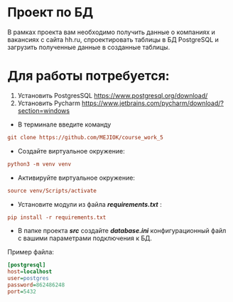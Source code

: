 # Проект по БД
В рамках проекта вам необходимо получить данные о компаниях и вакансиях с сайта hh.ru,
спроектировать таблицы в БД PostgreSQL и загрузить полученные данные в созданные таблицы.
# Для работы потребуется:
1. Установить PostgresSQL https://www.postgresql.org/download/
2. Установить Pycharm https://www.jetbrains.com/pycharm/download/?section=windows

- В терминале введите команду 
```ini
git clone https://github.com/MEJIOK/course_work_5
```
- Создайте виртуальное окружение:
```ini
python3 -m venv venv
```
- Активируйте виртуальное окружение:
```ini
source venv/Scripts/activate
```
- Установите модули из файла ___requirements.txt___ :
```ini
pip install -r requirements.txt
```
- В папке проекта ___src___ cоздайте ___database.ini___ конфигурационный файл с вашими параметрами подключения к БД.

Пример файла:
```ini
[postgresql]
host=localhost
user=postgres
password=862486248
port=5432
```